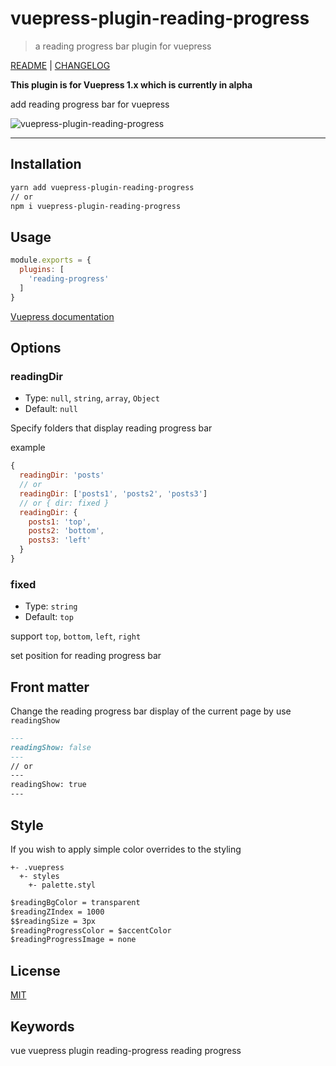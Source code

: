 # vuepress-plugin-reading-progress

> a reading progress bar plugin for vuepress

[README](README.md) | [CHANGELOG](CHANGELOG.md)

**This plugin is for Vuepress 1.x which is currently in alpha**

add reading progress bar for vuepress

![vuepress-plugin-reading-progress](https://ououe.com/img/vuepress_plugin_reading_progress.gif)

---

## Installation

``` sh
yarn add vuepress-plugin-reading-progress
// or
npm i vuepress-plugin-reading-progress
```

## Usage

``` js
module.exports = {
  plugins: [
    'reading-progress'
  ]
}
```

[ Vuepress documentation](https://v1.vuepress.vuejs.org/plugin/using-a-plugin.html)


## Options

### readingDir
- Type: `null`, `string`, `array`, `Object`
- Default: `null`

Specify folders that display reading progress bar

example
``` js
{
  readingDir: 'posts'
  // or
  readingDir: ['posts1', 'posts2', 'posts3']
  // or { dir: fixed }
  readingDir: {
    posts1: 'top',
    posts2: 'bottom',
    posts3: 'left'
  }
}
```

### fixed
- Type: `string`
- Default: `top`

support `top`, `bottom`, `left`, `right`

set position for reading progress bar

## Front matter

Change the reading progress bar display of the current page by use `readingShow`

``` md
---
readingShow: false
---
// or
---
readingShow: true
---
```

## Style

If you wish to apply simple color overrides to the styling

```
+- .vuepress
  +- styles
    +- palette.styl
```

``` css
$readingBgColor = transparent
$readingZIndex = 1000
$$readingSize = 3px
$readingProgressColor = $accentColor
$readingProgressImage = none
```

## License

[MIT](http://opensource.org/licenses/MIT)

## Keywords

vue vuepress plugin reading-progress reading progress
